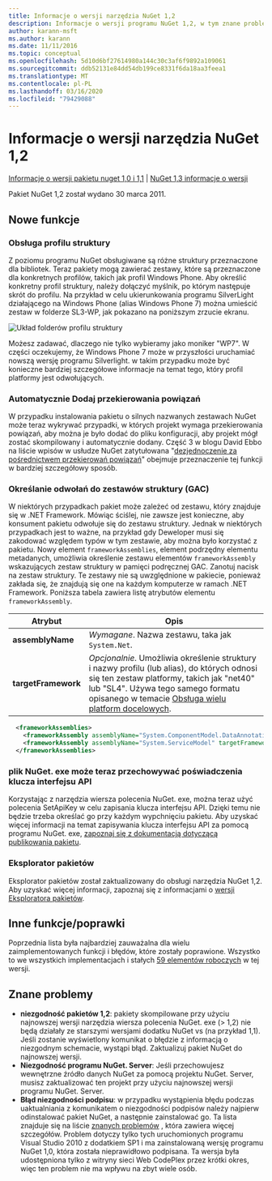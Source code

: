 ```yaml
---
title: Informacje o wersji narzędzia NuGet 1,2
description: Informacje o wersji programu NuGet 1,2, w tym znane problemy, poprawki błędów, dodane funkcje i DCR.
author: karann-msft
ms.author: karann
ms.date: 11/11/2016
ms.topic: conceptual
ms.openlocfilehash: 5d10d6bf27614980a144c30c3af6f9892a109061
ms.sourcegitcommit: ddb52131e84dd54db199ce8331f6da18aa3feea1
ms.translationtype: MT
ms.contentlocale: pl-PL
ms.lasthandoff: 03/16/2020
ms.locfileid: "79429088"
---
```

# <a name="nuget-12-release-notes"></a>Informacje o wersji narzędzia NuGet 1,2

[Informacje o wersji pakietu nuget 1,0 i 1,1](../release-notes/nuget-1.1.md) | [NuGet 1,3 informacje o wersji](../release-notes/nuget-1.3.md)

Pakiet NuGet 1,2 został wydano 30 marca 2011.

## <a name="new-features"></a>Nowe funkcje

### <a name="framework-profile-support"></a>Obsługa profilu struktury

Z poziomu programu NuGet obsługiwane są różne struktury przeznaczone dla bibliotek. Teraz pakiety mogą zawierać zestawy, które są przeznaczone dla konkretnych profilów, takich jak profil Windows Phone. Aby określić konkretny profil struktury, należy dołączyć myślnik, po którym następuje skrót do profilu. Na przykład w celu ukierunkowania programu SilverLight działającego na Windows Phone (alias Windows Phone 7) można umieścić zestaw w folderze SL3-WP, jak pokazano na poniższym zrzucie ekranu.

![Układ folderów profilu struktury](./media/framework-profile-support.png)

Możesz zadawać, dlaczego nie tylko wybieramy jako moniker "WP7". W części oczekujemy, że Windows Phone 7 może w przyszłości uruchamiać nowszą wersję programu Silverlight. w takim przypadku może być konieczne bardziej szczegółowe informacje na temat tego, który profil platformy jest odwołujących.

### <a name="automatically-add-binding-redirects"></a>Automatycznie Dodaj przekierowania powiązań

W przypadku instalowania pakietu o silnych nazwanych zestawach NuGet może teraz wykrywać przypadki, w których projekt wymaga przekierowania powiązań, aby można je było dodać do pliku konfiguracji, aby projekt mógł zostać skompilowany i automatycznie dodany. Część 3 w blogu David Ebbo na liście wpisów w usłudze NuGet zatytułowana "[dezjednoczenie za pośrednictwem przekierowań powiązań](http://blog.davidebbo.com/2011/01/nuget-versioning-part-3-unification-via.html)" obejmuje przeznaczenie tej funkcji w bardziej szczegółowy sposób.

<a name="framework-assembly-refs"></a>

### <a name="specifying-framework-assembly-references-gac"></a>Określanie odwołań do zestawów struktury (GAC)

W niektórych przypadkach pakiet może zależeć od zestawu, który znajduje się w .NET Framework. Mówiąc ściślej, nie zawsze jest konieczne, aby konsument pakietu odwołuje się do zestawu struktury. Jednak w niektórych przypadkach jest to ważne, na przykład gdy Deweloper musi się zakodować względem typów w tym zestawie, aby można było korzystać z pakietu. Nowy element `frameworkAssemblies`, element podrzędny elementu metadanych, umożliwia określenie zestawu elementów `frameworkAssembly` wskazujących zestaw struktury w pamięci podręcznej GAC. Zanotuj nacisk na zestaw struktury.
Te zestawy nie są uwzględnione w pakiecie, ponieważ zakłada się, że znajdują się one na każdym komputerze w ramach .NET Framework. Poniższa tabela zawiera listę atrybutów elementu `frameworkAssembly`.


|Atrybut |Opis|
|----------------|-----------|
|**assemblyName**|*Wymagane*. Nazwa zestawu, taka jak `System.Net`.|
|**targetFramework**|*Opcjonalnie*. Umożliwia określenie struktury i nazwy profilu (lub alias), do których odnosi się ten zestaw platformy, takich jak "net40" lub "SL4". Używa tego samego formatu opisanego w temacie [Obsługa wielu platform docelowych](../create-packages/supporting-multiple-target-frameworks.md).|

```xml
  <frameworkAssemblies>
    <frameworkAssembly assemblyName="System.ComponentModel.DataAnnotations" targetFramework="net40" />
    <frameworkAssembly assemblyName="System.ServiceModel" targetFramework="net40" />
  </frameworkAssemblies>
```

### <a name="nugetexe-now-is-able-to-store-api-key-credentials"></a>plik NuGet. exe może teraz przechowywać poświadczenia klucza interfejsu API

Korzystając z narzędzia wiersza polecenia NuGet. exe, można teraz użyć polecenia SetApiKey w celu zapisania klucza interfejsu API. Dzięki temu nie będzie trzeba określać go przy każdym wypchnięciu pakietu. Aby uzyskać więcej informacji na temat zapisywania klucza interfejsu API za pomocą programu NuGet. exe, [zapoznaj się z dokumentacją dotyczącą publikowania pakietu](../nuget-org/publish-a-package.md).

### <a name="package-explorer"></a>Eksplorator pakietów
Eksplorator pakietów został zaktualizowany do obsługi narzędzia NuGet 1,2. Aby uzyskać więcej informacji, zapoznaj się z informacjami o [wersji Eksploratora pakietów](http://nuget.codeplex.com/wikipage?title=New%20features%20in%20NuGet%20Package%20Explorer%201.0).

## <a name="other-featuresfixes"></a>Inne funkcje/poprawki

Poprzednia lista była najbardziej zauważalna dla wielu zaimplementowanych funkcji i błędów, które zostały poprawione. Wszystko to we wszystkich implementacjach i stałych [59 elementów roboczych](http://nuget.codeplex.com/workitem/list/advanced?keyword=&status=All&type=All&priority=All&release=NuGet%201.2&assignedTo=All&component=All&sortField=Votes&sortDirection=Descending&page=0) w tej wersji.

## <a name="known-issues"></a>Znane problemy

* **niezgodność pakietów 1,2**: pakiety skompilowane przy użyciu najnowszej wersji narzędzia wiersza polecenia NuGet. exe (> 1,2) nie będą działały ze starszymi wersjami dodatku NuGet vs (na przykład 1,1). Jeśli zostanie wyświetlony komunikat o błędzie z informacją o niezgodnym schemacie, wystąpi błąd. Zaktualizuj pakiet NuGet do najnowszej wersji.
* **Niezgodność programu NuGet. Server**: Jeśli przechowujesz wewnętrzne źródło danych NuGet za pomocą projektu NuGet. Server, musisz zaktualizować ten projekt przy użyciu najnowszej wersji programu NuGet. Server.
* **Błąd niezgodności podpisu**: w przypadku wystąpienia błędu podczas uaktualniania z komunikatem o niezgodności podpisów należy najpierw odinstalować pakiet NuGet, a następnie zainstalować go. Ta lista znajduje się na liście [znanych problemów](../release-notes/known-issues.md) , która zawiera więcej szczegółów. Problem dotyczy tylko tych uruchomionych programu Visual Studio 2010 z dodatkiem SP1 i ma zainstalowaną wersję programu NuGet 1,0, która została nieprawidłowo podpisana. Ta wersja była udostępniona tylko z witryny sieci Web CodePlex przez krótki okres, więc ten problem nie ma wpływu na zbyt wiele osób.